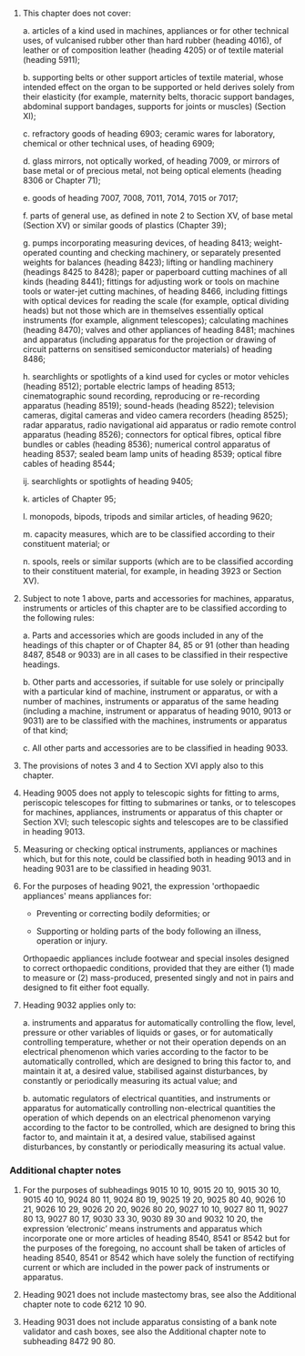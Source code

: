 1. This chapter does not cover:

    a. articles of a kind used in machines, appliances or for other technical uses, of vulcanised rubber other than hard rubber (heading 4016), of leather or of composition leather (heading 4205) or of textile material (heading 5911);
    
    b. supporting belts or other support articles of textile material, whose intended effect on the organ to be supported or held derives solely from their elasticity (for example, maternity belts, thoracic support bandages, abdominal support bandages, supports for joints or muscles) (Section XI);
    
    c. refractory goods of heading 6903; ceramic wares for laboratory, chemical or other technical uses, of heading 6909;
    
    d. glass mirrors, not optically worked, of heading 7009, or mirrors of base metal or of precious metal, not being optical elements (heading 8306 or Chapter 71);
    
    e. goods of heading 7007, 7008, 7011, 7014, 7015 or 7017;
    
    f. parts of general use, as defined in note 2 to Section XV, of base metal (Section XV) or similar goods of plastics (Chapter 39);
    
    g. pumps incorporating measuring devices, of heading 8413; weight-operated counting and checking machinery, or separately presented weights for balances (heading 8423); lifting or handling machinery (headings 8425 to 8428); paper or paperboard cutting machines of all kinds (heading 8441); fittings for adjusting work or tools on machine tools or water-jet cutting machines, of heading 8466, including fittings with optical devices for reading the scale (for example, optical dividing heads) but not those which are in themselves essentially optical instruments (for example, alignment telescopes); calculating machines (heading 8470); valves and other appliances of heading 8481; machines and apparatus (including apparatus for the projection or drawing of circuit patterns on sensitised semiconductor materials) of heading 8486;
    
    h. searchlights or spotlights of a kind used for cycles or motor vehicles (heading 8512); portable electric lamps of heading 8513; cinematographic sound recording, reproducing or re-recording apparatus (heading 8519); sound-heads (heading 8522); television cameras, digital cameras and video camera recorders (heading 8525); radar apparatus, radio navigational aid apparatus or radio remote control apparatus (heading 8526); connectors for optical fibres, optical fibre bundles or cables (heading 8536); numerical control apparatus of heading 8537; sealed beam lamp units of heading 8539; optical fibre cables of heading 8544;
    
    ij. searchlights or spotlights of heading 9405;
    
    k. articles of Chapter 95;
    
    l. monopods, bipods, tripods and similar articles, of heading 9620;
    
    m. capacity measures, which are to be classified according to their constituent material; or
    
    n. spools, reels or similar supports (which are to be classified according to their constituent material, for example, in heading 3923 or Section XV).

2. Subject to note 1 above, parts and accessories for machines, apparatus, instruments or articles of this chapter are to be classified according to the following rules:

    a. Parts and accessories which are goods included in any of the headings of this chapter or of Chapter 84, 85 or 91 (other than heading 8487, 8548 or 9033) are in all cases to be classified in their respective headings.
    
    b. Other parts and accessories, if suitable for use solely or principally with a particular kind of machine, instrument or apparatus, or with a number of machines, instruments or apparatus of the same heading (including a machine, instrument or apparatus of heading 9010, 9013 or 9031) are to be classified with the machines, instruments or apparatus of that kind;
    
    c. All other parts and accessories are to be classified in heading 9033.

3. The provisions of notes 3 and 4 to Section XVI apply also to this chapter.

4. Heading 9005 does not apply to telescopic sights for fitting to arms, periscopic telescopes for fitting to submarines or tanks, or to telescopes for machines, appliances, instruments or apparatus of this chapter or Section XVI; such telescopic sights and telescopes are to be classified in heading 9013.

5. Measuring or checking optical instruments, appliances or machines which, but for this note, could be classified both in heading 9013 and in heading 9031 are to be classified in heading 9031.

6. For the purposes of heading 9021, the expression 'orthopaedic appliances' means appliances for:

    - Preventing or correcting bodily deformities; or
    
    - Supporting or holding parts of the body following an illness, operation or injury.
    
    Orthopaedic appliances include footwear and special insoles designed to correct orthopaedic conditions, provided that they are either (1) made to measure or (2) mass-produced, presented singly and not in pairs and designed to fit either foot equally.

7. Heading 9032 applies only to:

    a. instruments and apparatus for automatically controlling the flow, level, pressure or other variables of liquids or gases, or for automatically controlling temperature, whether or not their operation depends on an electrical phenomenon which varies according to the factor to be automatically controlled, which are designed to bring this factor to, and maintain it at, a desired value, stabilised against disturbances, by constantly or periodically measuring its actual value; and
    
    b. automatic regulators of electrical quantities, and instruments or apparatus for automatically controlling non-electrical quantities the operation of which depends on an electrical phenomenon varying according to the factor to be controlled, which are designed to bring this factor to, and maintain it at, a desired value, stabilised against disturbances, by constantly or periodically measuring its actual value.

### Additional chapter notes

1. For the purposes of subheadings 9015 10 10, 9015 20 10, 9015 30 10, 9015 40 10, 9024 80 11, 9024 80 19, 9025 19 20, 9025 80 40, 9026 10 21, 9026 10 29, 9026 20 20, 9026 80 20, 9027 10 10, 9027 80 11, 9027 80 13, 9027 80 17, 9030 33 30, 9030 89 30 and 9032 10 20, the expression ‘electronic’ means instruments and apparatus which incorporate one or more articles of heading 8540, 8541 or 8542 but for the purposes of the foregoing, no account shall be taken of articles of heading 8540, 8541 or 8542 which have solely the function of rectifying current or which are included in the power pack of instruments or apparatus.

2. Heading 9021 does not include mastectomy bras, see also the Additional chapter note to code 6212 10 90.

3. Heading 9031 does not include apparatus consisting of a bank note validator and cash boxes, see also the Additional chapter note to subheading 8472 90 80.
